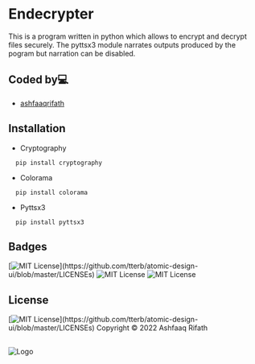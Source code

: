 # Endecrypter

This is a program written in python which allows to encrypt and decrypt files securely. The pyttsx3 module narrates outputs produced by the pogram but narration can be disabled.

## Coded by💻

- [ashfaaqrifath](https://github.com/ashfaaqrifath/)

## Installation
* Cryptography
```
  pip install cryptography
```

* Colorama
```
  pip install colorama
```

* Pyttsx3
```
  pip install pyttsx3
```
## Badges

[![MIT License](https://img.shields.io/apm/l/atomic-design-ui.svg?)](https://github.com/tterb/atomic-design-ui/blob/master/LICENSEs)
![MIT License](https://img.shields.io/github/followers/ashfaaqrifath?style=social)
![MIT License](https://img.shields.io/github/stars/ashfaaqrifath/Endecrypter?style=social)

## License

[![MIT License](https://img.shields.io/apm/l/atomic-design-ui.svg?)](https://github.com/tterb/atomic-design-ui/blob/master/LICENSEs)  Copyright © 2022 Ashfaaq Rifath
##
![Logo](https://ashfaaqrifath.github.io/site_logo.png)
